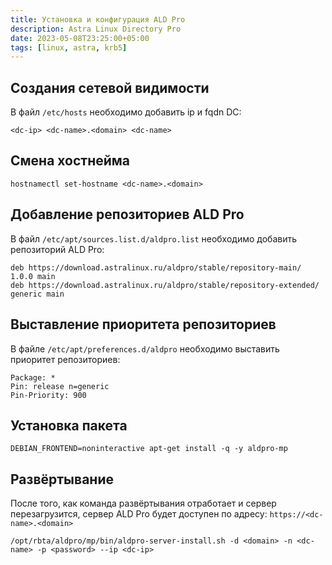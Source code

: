 ```yaml
---
title: Установка и конфигурация ALD Pro
description: Astra Linux Directory Pro
date: 2023-05-08T23:25:00+05:00
tags: [linux, astra, krb5]
---
```

## Создания сетевой видимости

В файл `/etc/hosts` необходимо добавить ip и fqdn DC:

```
<dc-ip> <dc-name>.<domain> <dc-name>
```

## Смена хостнейма
```shell
hostnamectl set-hostname <dc-name>.<domain>
```

## Добавление репозиториев ALD Pro
В файл `/etc/apt/sources.list.d/aldpro.list` необходимо добавить репозиторий ALD Pro:

```
deb https://download.astralinux.ru/aldpro/stable/repository-main/ 1.0.0 main
deb https://download.astralinux.ru/aldpro/stable/repository-extended/ generic main
```

## Выставление приоритета репозиториев
В файле `/etc/apt/preferences.d/aldpro` необходимо выставить приоритет репозиториев:

```
Package: *
Pin: release n=generic
Pin-Priority: 900
```

## Установка пакета
```shell
DEBIAN_FRONTEND=noninteractive apt-get install -q -y aldpro-mp
```

## Развёртывание 
После того, как команда развёртывания отработает и сервер перезагрузитcя, 
сервер ALD Pro будет доступен по адресу: `https://<dc-name>.<domain>`

```shell
/opt/rbta/aldpro/mp/bin/aldpro-server-install.sh -d <domain> -n <dc-name> -p <password> --ip <dc-ip>
```
